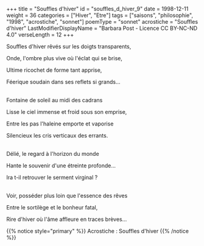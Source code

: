 +++
title = "Souffles d'hiver"
id = "souffles_d_hiver_9"
date = 1998-12-11
weight = 36
categories = ["Hiver", "Etre"]
tags = ["saisons", "philosophie", "1998", "acrostiche", "sonnet"]
poemType = "sonnet"
acrostiche = "Souffles d'hiver"
LastModifierDisplayName = "Barbara Post - Licence CC BY-NC-ND 4.0"
verseLength = 12
+++

Souffles d'hiver rêvés sur les doigts transparents,

Onde, l'ombre plus vive où l'éclat qui se brise,

Ultime ricochet de forme tant apprise,

Féerique soudain dans ses reflets si grands...

 \
Fontaine de soleil au midi des cadrans

Lisse le ciel immense et froid sous son emprise,

Entre les pas l'haleine emporte et vaporise

Silencieux les cris verticaux des errants.

 \
Délié, le regard à l'horizon du monde

Hante le souvenir d'une étreinte profonde...

Ira t-il retrouver le serment virginal ?

 \
Voir, posséder plus loin que l'essence des rêves

Entre le sortilège et le bonheur fatal,

Rire d'hiver où l'âme affleure en traces brèves...

{{% notice style="primary" %}}
Acrostiche : Souffles d'hiver
{{% /notice %}}
